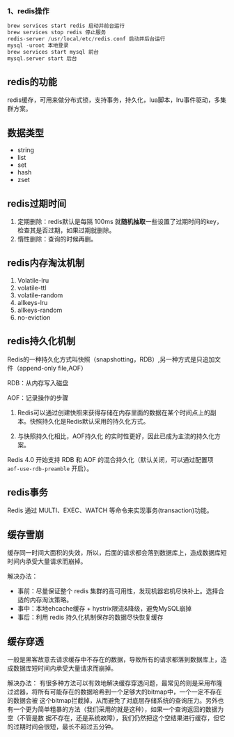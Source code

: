 ### 1、redis操作

```go
brew services start redis 启动并前台运行
brew services stop redis 停止服务
redis-server /usr/local/etc/redis.conf 启动并后台运行
mysql -uroot 本地登录
brew services start mysql 前台
mysql.server start 后台
```

## redis的功能

redis缓存，可用来做分布式锁，支持事务，持久化，lua脚本，lru事件驱动，多集群方案。

## 数据类型

- string
- list
- set
- hash
- zset

## redis过期时间

1. 定期删除：redis默认是每隔 100ms 就**随机抽取**一些设置了过期时间的key，检查其是否过期，如果过期就删除。
2. 惰性删除：查询的时候再删。

## redis内存淘汰机制

1. Volatile-lru
2. volatile-ttl
3. volatile-random
4. allkeys-lru
5. allkeys-random
6. no-eviction

## redis持久化机制

Redis的一种持久化方式叫快照（snapshotting，RDB）,另一种方式是只追加文件（append-only file,AOF）

RDB：从内存写入磁盘

AOF：记录操作的步骤

1. Redis可以通过创建快照来获得存储在内存里面的数据在某个时间点上的副本。快照持久化是Redis默认采用的持久化方式。

2. 与快照持久化相比，AOF持久化 的实时性更好，因此已成为主流的持久化方案。

Redis 4.0 开始支持 RDB 和 AOF 的混合持久化（默认关闭，可以通过配置项 `aof-use-rdb-preamble` 开启）。

## redis事务

Redis 通过 MULTI、EXEC、WATCH 等命令来实现事务(transaction)功能。

## 缓存雪崩

缓存同一时间大面积的失效，所以，后面的请求都会落到数据库上，造成数据库短时间内承受大量请求而崩掉。

解决办法：

- 事前：尽量保证整个 redis 集群的高可用性，发现机器宕机尽快补上。选择合适的内存淘汰策略。
- 事中：本地ehcache缓存 + hystrix限流&降级，避免MySQL崩掉
- 事后：利用 redis 持久化机制保存的数据尽快恢复缓存

## 缓存穿透

一般是黑客故意去请求缓存中不存在的数据，导致所有的请求都落到数据库上，造成数据库短时间内承受大量请求而崩掉。

解决办法： 有很多种方法可以有效地解决缓存穿透问题，最常见的则是采用布隆过滤器，将所有可能存在的数据哈希到一个足够大的bitmap中，一个一定不存在的数据会被 这个bitmap拦截掉，从而避免了对底层存储系统的查询压力。另外也有一个更为简单粗暴的方法（我们采用的就是这种），如果一个查询返回的数据为空（不管是数 据不存在，还是系统故障），我们仍然把这个空结果进行缓存，但它的过期时间会很短，最长不超过五分钟。


